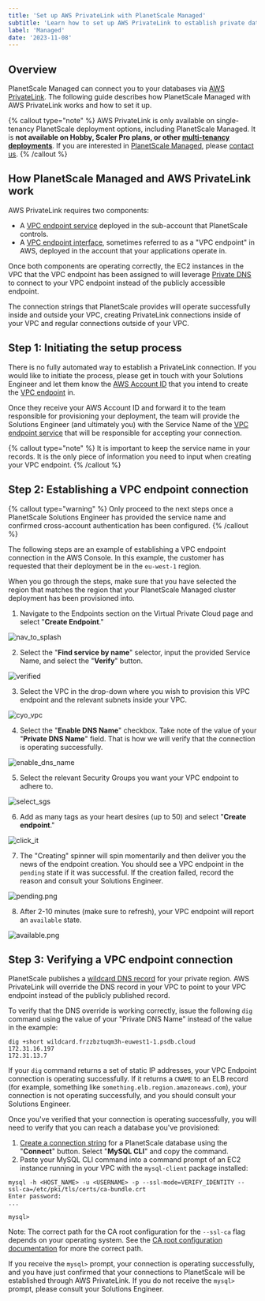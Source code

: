 ```yaml
---
title: 'Set up AWS PrivateLink with PlanetScale Managed'
subtitle: 'Learn how to set up AWS PrivateLink to establish private database connectivity with PlanetScale Managed.'
label: 'Managed'
date: '2023-11-08'
---
```


## Overview

PlanetScale Managed can connect you to your databases via [AWS PrivateLink](https://aws.amazon.com/privatelink/). The following guide describes how PlanetScale Managed with AWS PrivateLink works and how to set it up.

{% callout type="note" %}
AWS PrivateLink is only available on single-tenancy PlanetScale deployment options, including PlanetScale Managed. It is **not available on Hobby, Scaler Pro plans, or other [multi-tenancy deployments](/docs/concepts/deployment-options)**. If you are interested in [PlanetScale Managed](/docs/enterprise/managed/overview), please [contact us](/contact).
{% /callout %}

## How PlanetScale Managed and AWS PrivateLink work

AWS PrivateLink requires two components:

- A [VPC endpoint service](https://docs.aws.amazon.com/vpc/latest/privatelink/endpoint-service-overview.html) deployed in the sub-account that PlanetScale controls.
- A [VPC endpoint interface](https://docs.aws.amazon.com/vpc/latest/privatelink/vpce-interface.html), sometimes referred to as a "VPC endpoint" in AWS, deployed in the account that your applications operate in.

Once both components are operating correctly, the EC2 instances in the VPC that the VPC endpoint has been assigned to will leverage [Private DNS](https://docs.aws.amazon.com/vpc/latest/privatelink/vpce-interface.html#vpce-private-dns) to connect to your VPC endpoint instead of the publicly accessible endpoint.

The connection strings that PlanetScale provides will operate successfully inside and outside your VPC, creating PrivateLink connections inside of your VPC and regular connections outside of your VPC.

## Step 1: Initiating the setup process

There is no fully automated way to establish a PrivateLink connection. If you would like to initiate the process, please get in touch with your Solutions Engineer and let them know the [AWS Account ID](https://docs.aws.amazon.com/IAM/latest/UserGuide/console_account-alias.html) that you intend to create the [VPC endpoint](https://docs.aws.amazon.com/vpc/latest/privatelink/vpc-endpoints.html) in.

Once they receive your AWS Account ID and forward it to the team responsible for provisioning your deployment, the team will provide the Solutions Engineer (and ultimately you) with the Service Name of the [VPC endpoint service](https://docs.aws.amazon.com/vpc/latest/privatelink/endpoint-service-overview.html) that will be responsible for accepting your connection.

{% callout type="note" %}
It is important to keep the service name in your records. It is the only piece of information you need to input when creating your VPC endpoint.
{% /callout %}

## Step 2: Establishing a VPC endpoint connection

{% callout type="warning" %}
Only proceed to the next steps once a PlanetScale Solutions Engineer has provided the service name and confirmed cross-account authentication has been configured.
{% /callout %}

The following steps are an example of establishing a VPC endpoint connection in the AWS Console. In this example, the customer has requested that their deployment be in the `eu-west-1` region.

When you go through the steps, make sure that you have selected the region that matches the region that your PlanetScale Managed cluster deployment has been provisioned into.

1. Navigate to the Endpoints section on the Virtual Private Cloud page and select "**Create Endpoint**."

![nav_to_splash](/assets/docs/managed/aws/privatelink/nav_to_splash.png)

2. Select the "**Find service by name**" selector, input the provided Service Name, and select the "**Verify**" button.

![verified](/assets/docs/managed/aws/privatelink/verified.png)

3. Select the VPC in the drop-down where you wish to provision this VPC endpoint and the relevant subnets inside your VPC.

![cyo_vpc](/assets/docs/managed/aws/privatelink/cyo_vpc.png)

4. Select the "**Enable DNS Name**" checkbox. Take note of the value of your "**Private DNS Name**" field. That is how we will verify that the connection is operating successfully.

![enable_dns_name](/assets/docs/managed/aws/privatelink/enable_dns_name.png)

5. Select the relevant Security Groups you want your VPC endpoint to adhere to.

![select_sgs](/assets/docs/managed/aws/privatelink/select_sgs.png)

6. Add as many tags as your heart desires (up to 50) and select "**Create endpoint**."

![click_it](/assets/docs/managed/aws/privatelink/click_it.png)

7. The "Creating" spinner will spin momentarily and then deliver you the news of the endpoint creation. You should see a VPC endpoint in the `pending` state if it was successful. If the creation failed, record the reason and consult your Solutions Engineer.

![pending.png](/assets/docs/managed/aws/privatelink/pending.png)

8. After 2-10 minutes (make sure to refresh), your VPC endpoint will report an `available` state.

![available.png](/assets/docs/managed/aws/privatelink/available.png)

## Step 3: Verifying a VPC endpoint connection

PlanetScale publishes a [wildcard DNS record](https://en.wikipedia.org/wiki/Wildcard_DNS_record) for your private region. AWS PrivateLink will override the DNS record in your VPC to point to your VPC endpoint instead of the publicly published record.

To verify that the DNS override is working correctly, issue the following `dig` command using the value of your "Private DNS Name" instead of the value in the example:

```shell
dig +short wildcard.frzzbztuqm3h-euwest1-1.psdb.cloud
172.31.16.197
172.31.13.7
```

If your `dig` command returns a set of static IP addresses, your VPC Endpoint connection is operating successfully. If it returns a `CNAME` to an ELB record (for example, something like `something.elb.region.amazoneaws.com`), your connection is not operating successfully, and you should consult your Solutions Engineer.

Once you've verified that your connection is operating successfully, you will need to verify that you can reach a database you've provisioned:

1. [Create a connection string](/docs/concepts/connection-strings#creating-a-password) for a PlanetScale database using the "**Connect**" button. Select "**MySQL CLI**" and copy the command.
2. Paste your MySQL CLI command into a command prompt of an EC2 instance running in your VPC with the `mysql-client` package installed:

```shell
mysql -h <HOST_NAME> -u <USERNAME> -p --ssl-mode=VERIFY_IDENTITY --ssl-ca=/etc/pki/tls/certs/ca-bundle.crt
Enter password:
...

mysql>
```

Note: The correct path for the CA root configuration for the `--ssl-ca` flag depends on your operating system. See the [CA root configuration documentation](/docs/concepts/secure-connections#ca-root-configuration) for more the correct path.

If you receive the `mysql>` prompt, your connection is operating successfully, and you have just confirmed that your connections to PlanetScale will be established through AWS PrivateLink. If you do not receive the `mysql>` prompt, please consult your Solutions Engineer.

